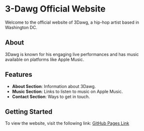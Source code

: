 # 3-Dawg Official Website

Welcome to the official website of 3Dawg, a hip-hop artist based in Washington DC.

## About
3Dawg is known for his engaging live performances and has music available on platforms like Apple Music.

## Features
- **About Section**: Information about 3Dawg.
- **Music Section**: Links to listen to music on Apple Music.
- **Contact Section**: Ways to get in touch.

## Getting Started
To view the website, visit the following link:
[GitHub Pages Link](https://3DAWG.github.io/3Dawg.com)

